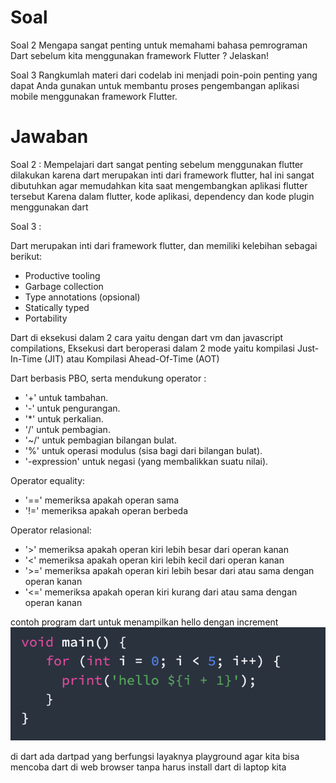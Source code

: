 # Soal

Soal 2
Mengapa sangat penting untuk memahami bahasa pemrograman Dart sebelum kita menggunakan framework Flutter ? Jelaskan!

Soal 3
Rangkumlah materi dari codelab ini menjadi poin-poin penting yang dapat Anda gunakan untuk membantu proses pengembangan aplikasi mobile menggunakan framework Flutter.

# Jawaban

Soal 2 : Mempelajari dart sangat penting sebelum menggunakan flutter dilakukan karena dart merupakan inti dari framework flutter, hal ini sangat dibutuhkan agar memudahkan kita saat mengembangkan aplikasi flutter tersebut
Karena dalam flutter, kode aplikasi, dependency dan kode plugin menggunakan dart

Soal 3 :

Dart merupakan inti dari framework flutter, dan memiliki kelebihan sebagai berikut:

- Productive tooling
- Garbage collection
- Type annotations (opsional)
- Statically typed
- Portability

Dart di eksekusi dalam 2 cara yaitu dengan dart vm dan javascript compilations, Eksekusi dart beroperasi dalam 2 mode yaitu kompilasi Just-In-Time (JIT) atau Kompilasi Ahead-Of-Time (AOT)

Dart berbasis PBO, serta mendukung operator :

- '+' untuk tambahan.
- '-' untuk pengurangan.
- '\*' untuk perkalian.
- '/' untuk pembagian.
- '~/' untuk pembagian bilangan bulat.
- '%' untuk operasi modulus (sisa bagi dari bilangan bulat).
- '-expression' untuk negasi (yang membalikkan suatu nilai).

Operator equality:

- '==' memeriksa apakah operan sama
- '!=' memeriksa apakah operan berbeda

Operator relasional:

- '>' memeriksa apakah operan kiri lebih besar dari operan kanan
- '<' memeriksa apakah operan kiri lebih kecil dari operan kanan
- '>=' memeriksa apakah operan kiri lebih besar dari atau sama dengan operan kanan
- '<=' memeriksa apakah operan kiri kurang dari atau sama dengan operan kanan

contoh program dart untuk menampilkan hello dengan increment
![alt text](image.png)

di dart ada dartpad yang berfungsi layaknya playground agar kita bisa mencoba dart di web browser tanpa harus install dart di laptop kita
